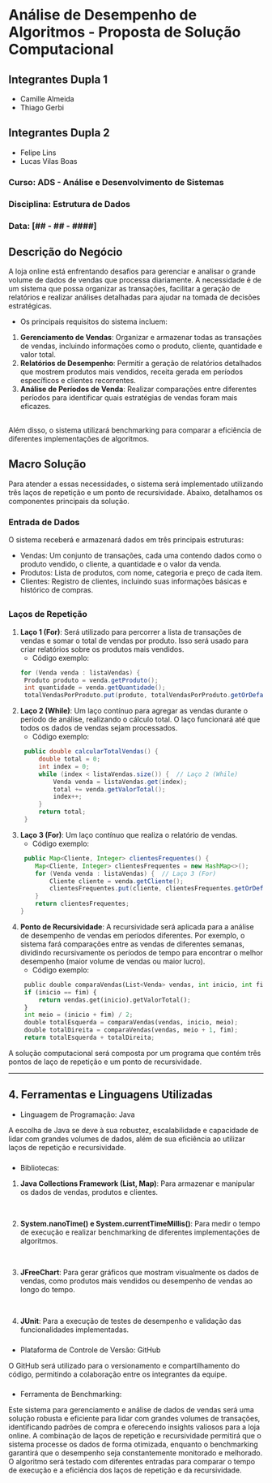 # Análise de Desempenho de Algoritmos - Proposta de Solução Computacional

## Integrantes Dupla 1
- Camille Almeida
- Thiago Gerbi

## Integrantes Dupla 2 
- Felipe Lins 
- Lucas Vilas Boas 

### Curso: ADS - Análise e Desenvolvimento de Sistemas
### Disciplina: Estrutura de Dados
### Data: [## - ## - ####]

## Descrição do Negócio

A loja online está enfrentando desafios para gerenciar e analisar o grande volume de dados de vendas que processa diariamente. A necessidade é de um sistema que possa organizar as transações, facilitar a geração de relatórios e realizar análises detalhadas para ajudar na tomada de decisões estratégicas.

- Os principais requisitos do sistema incluem:

1. **Gerenciamento de Vendas**: Organizar e armazenar todas as transações de vendas, incluindo informações como o produto, cliente, quantidade e valor total.
2. **Relatórios de Desempenho**: Permitir a geração de relatórios detalhados que mostrem produtos mais vendidos, receita gerada em períodos específicos e clientes recorrentes.
3. **Análise de Períodos de Venda**: Realizar comparações entre diferentes períodos para identificar quais estratégias de vendas foram mais eficazes.
##
Além disso, o sistema utilizará benchmarking para comparar a eficiência de diferentes implementações de algoritmos.

## Macro Solução

Para atender a essas necessidades, o sistema será implementado utilizando três laços de repetição e um ponto de recursividade. Abaixo, detalhamos os componentes principais da solução.

### Entrada de Dados
O sistema receberá e armazenará dados em três principais estruturas:

- Vendas: Um conjunto de transações, cada uma contendo dados como o produto vendido, o cliente, a quantidade e o valor da venda.
- Produtos: Lista de produtos, com nome, categoria e preço de cada item.
- Clientes: Registro de clientes, incluindo suas informações básicas e histórico de compras.
  ##
  
### Laços de Repetição

1. **Laço 1 (For)**: Será utilizado para percorrer a lista de transações de vendas e somar o total de vendas por produto. Isso será usado para criar relatórios sobre os produtos mais vendidos.
   - Código exemplo:
   ```java
   for (Venda venda : listaVendas) {
    Produto produto = venda.getProduto();
    int quantidade = venda.getQuantidade();
    totalVendasPorProduto.put(produto, totalVendasPorProduto.getOrDefault(produto, 0) + quantidade);

2. **Laço 2 (While)**: Um laço contínuo para agregar as vendas durante o período de análise, realizando o cálculo total. O laço funcionará até que todos os dados de vendas sejam processados.
   - Código exemplo:
   ```java
    public double calcularTotalVendas() {
        double total = 0;
        int index = 0;
        while (index < listaVendas.size()) {  // Laço 2 (While)
            Venda venda = listaVendas.get(index);
            total += venda.getValorTotal();
            index++;
        }
        return total;
    }

3. **Laço 3 (For)**: Um laço contínuo que realiza o relatório de vendas. 
   - Código exemplo:
    ```java 
     public Map<Cliente, Integer> clientesFrequentes() {
        Map<Cliente, Integer> clientesFrequentes = new HashMap<>();
        for (Venda venda : listaVendas) {  // Laço 3 (For)
            Cliente cliente = venda.getCliente();
            clientesFrequentes.put(cliente, clientesFrequentes.getOrDefault(cliente, 0) + venda.getQuantidade());
        }
        return clientesFrequentes;
    }

3. **Ponto de Recursividade**: A recursividade será aplicada para a análise de desempenho de vendas em períodos diferentes. Por exemplo, o sistema fará comparações entre as vendas de diferentes semanas, dividindo recursivamente os períodos de tempo para encontrar o melhor desempenho (maior volume de vendas ou maior lucro).
   - Código exemplo:
   ```python
    public double comparaVendas(List<Venda> vendas, int inicio, int fim) {
    if (inicio == fim) {
        return vendas.get(inicio).getValorTotal();
    }
    int meio = (inicio + fim) / 2;
    double totalEsquerda = comparaVendas(vendas, inicio, meio);
    double totalDireita = comparaVendas(vendas, meio + 1, fim);
    return totalEsquerda + totalDireita;

A solução computacional será composta por um programa que contém três pontos de laço de repetição e um ponto de recursividade.

---

## 4. Ferramentas e Linguagens Utilizadas

- Linguagem de Programação: Java 

A escolha de Java se deve à sua robustez, escalabilidade e capacidade de lidar com grandes volumes de dados, além de sua eficiência ao utilizar laços de repetição e recursividade.

###

- Bibliotecas:

1. **Java Collections Framework (List, Map)**: Para armazenar e manipular os dados de vendas, produtos e clientes.
<br>

2. **System.nanoTime() e System.currentTimeMillis()**: Para medir o tempo de execução e realizar benchmarking de diferentes implementações de algoritmos.
<br>

3. **JFreeChart**: Para gerar gráficos que mostram visualmente os dados de vendas, como produtos mais vendidos ou desempenho de vendas ao longo do tempo.
<br>

4. **JUnit**: Para a execução de testes de desempenho e validação das funcionalidades implementadas.

###
- Plataforma de Controle de Versão: GitHub

O GitHub será utilizado para o versionamento e compartilhamento do código, permitindo a colaboração entre os integrantes da equipe.

### 
- Ferramenta de Benchmarking:

Este sistema para gerenciamento e análise de dados de vendas será uma solução robusta e eficiente para lidar com grandes volumes de transações, identificando padrões de compra e oferecendo insights valiosos para a loja online. A combinação de laços de repetição e recursividade permitirá que o sistema processe os dados de forma otimizada, enquanto o benchmarking garantirá que o desempenho seja constantemente monitorado e melhorado.
O algoritmo será testado com diferentes entradas para comparar o tempo de execução e a eficiência dos laços de repetição e da recursividade.


